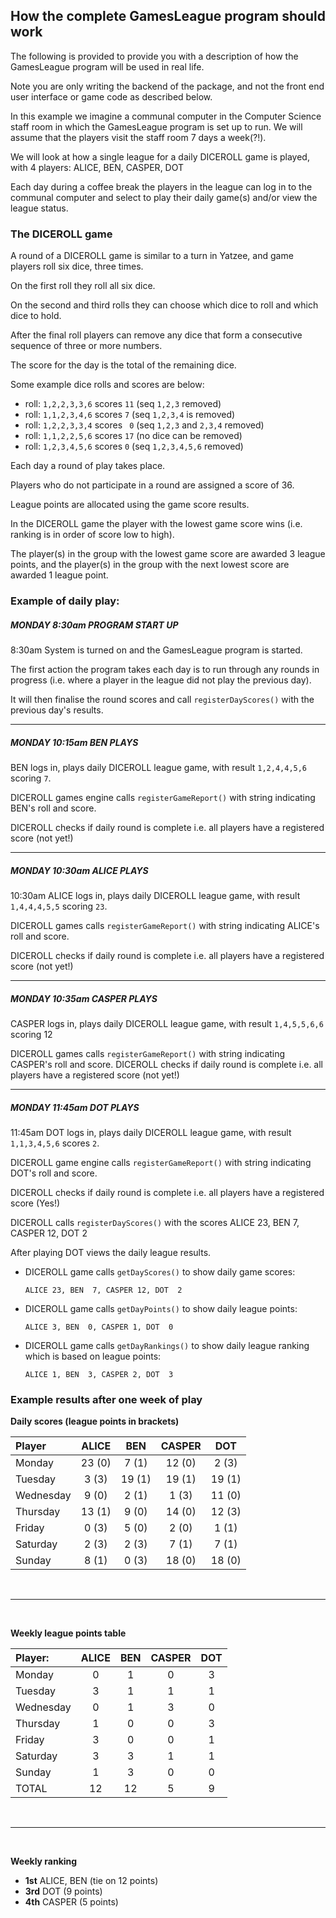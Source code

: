 ## How the complete GamesLeague program should work 

The following is provided to provide you with a description of how the GamesLeague program will be used in real life.

Note you are only writing the backend of the package, and not the front end user interface or game code as described below.

In this example we imagine a communal computer in the Computer Science staff room in which the GamesLeague program is set up to run. We will assume that the players visit the staff room 7 days a week(?!).

We will look at how a single league for a daily DICEROLL game is played, with 4 players: ALICE, BEN, CASPER, DOT

Each day during a coffee break the players in the league can log in to the communal computer and select to play their daily game(s) and/or view the league status.

### The DICEROLL game

A round of a DICEROLL game is similar to a turn in Yatzee, and game players roll six dice, three times.

On the first roll they roll all six dice.

On the second and third rolls they can choose which dice to roll and which dice to hold.

After the final roll players can remove any dice that form a consecutive sequence of three or more numbers.

The score for the day is the total of the remaining dice.

Some example dice rolls and scores are below:

 - roll: `1,2,2,3,3,6`  scores  `11`  (seq `1,2,3` removed)
 - roll: `1,1,2,3,4,6`  scores   `7`  (seq `1,2,3,4` is removed)
 - roll: `1,2,2,3,3,4`  scores  ` 0`  (seq `1,2,3` and `2,3,4` removed)
 - roll: `1,1,2,2,5,6`  scores  `17`  (no dice can be removed)
 - roll: `1,2,3,4,5,6`  scores   `0`  (seq `1,2,3,4,5,6` removed)


Each day a round of play takes place. 

Players who do not participate in a round are assigned a score of 36. 

League points are allocated using the game score results. 

In the DICEROLL game the player with the lowest game score wins (i.e. ranking is in order of score low to high). 

The player(s) in the group with the lowest game score are awarded 3 league points, and the player(s) in the group with the next lowest score are awarded 1 league point. 


### Example of daily play:

##### MONDAY 8:30am PROGRAM START UP

8:30am System is turned on and the GamesLeague program is started.

The first action the program takes each day is to run through any rounds in progress (i.e. where a player in the league did not play the previous day). 

It will then finalise the round scores and call `registerDayScores()` with the previous day's results.

-----

##### MONDAY 10:15am BEN PLAYS
BEN logs in, plays daily DICEROLL league game, with result `1,2,4,4,5,6` scoring `7`.

DICEROLL games engine calls `registerGameReport()` with string indicating BEN's roll and score.

DICEROLL checks if daily round is complete i.e. all players have a registered score (not yet!)

-----

##### MONDAY 10:30am ALICE PLAYS
10:30am ALICE logs in, plays daily DICEROLL league game, with result `1,4,4,4,5,5` scoring `23`.

DICEROLL games calls `registerGameReport()` with string indicating ALICE's roll and score.

DICEROLL checks if daily round is complete i.e. all players have a registered score (not yet!)

-------

##### MONDAY 10:35am CASPER PLAYS
CASPER logs in, plays daily DICEROLL league game, with result `1,4,5,5,6,6` scoring 12

DICEROLL games calls `registerGameReport()` with string indicating CASPER's roll and score.
DICEROLL checks if daily round is complete i.e. all players have a registered score (not yet!)

------

##### MONDAY 11:45am DOT PLAYS
11:45am DOT logs in, plays daily DICEROLL league game, with result `1,1,3,4,5,6` scores `2`.

DICEROLL game engine calls `registerGameReport()` with string indicating DOT's roll and score.

DICEROLL checks if daily round is complete i.e. all players have a registered score (Yes!)

DICEROLL calls `registerDayScores()` with the scores ALICE 23, BEN 7, CASPER 12, DOT 2

After playing DOT views the daily league results.

 - DICEROLL game calls `getDayScores()` to show daily game scores:   
   ```
   ALICE 23, BEN  7, CASPER 12, DOT  2
   ```
 - DICEROLL game calls `getDayPoints()` to show daily league points: 
   ```
   ALICE 3, BEN  0, CASPER 1, DOT  0
   ```
 - DICEROLL game calls `getDayRankings()` to show daily league ranking which is based on league points: 
   ```
   ALICE 1, BEN  3, CASPER 2, DOT  3
   ```

### Example results after one week of play

**Daily scores (league points in brackets)**

|Player |  ALICE  | BEN  |  CASPER | DOT  | 
|:--|:-:|:-:|:-:|:-:|
| Monday      | 23 (0) | 7 (1) | 12 (0) |  2 (3) | 
| Tuesday     | 3 (3) | 19 (1) | 19 (1) |  19  (1) | 
| Wednesday   | 9 (0) | 2 (1) | 1 (3) |  11 (0) | 
| Thursday    | 13 (1) | 9 (0) | 14 (0) |  12 (3) | 
| Friday      | 0 (3) | 5 (0) | 2 (0) |  1  (1) | 
| Saturday    | 2 (3) | 2 (3) | 7 (1) |  7  (1) | 
| Sunday      | 8 (1) | 0 (3) | 18 (0) |  18 (0) | 

<br>

------

<br>

**Weekly league points table**

| Player: |  ALICE  | BEN  |  CASPER | DOT  | 
|:--|:-:|:-:|:-:|:-:|
| Monday      | 0 | 1  | 0  |  3 | 
| Tuesday     | 3  | 1  | 1  |  1 | 
| Wednesday   | 0  | 1  | 3  |  0 | 
| Thursday    | 1  | 0  | 0  |  3 | 
| Friday      | 3  | 0  | 0  |  1 | 
| Saturday    | 3  | 3  | 1  |  1 | 
| Sunday      | 1  | 3  | 0  |  0 | 
| TOTAL       | 12  | 12  | 5  |  9 | 

<br>

------
<br>

**Weekly ranking**

- **1st** ALICE, BEN (tie on 12 points)
- **3rd** DOT (9 points)
- **4th** CASPER (5 points)

